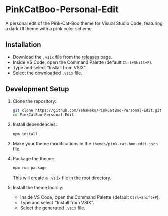 # PinkCatBoo-Personal-Edit

A personal edit of the Pink-Cat-Boo theme for Visual Studio Code, featuring a dark UI theme with a pink color scheme.

## Installation

- Download the `.vsix` file from the [releases](https://github.com/YehaNeko/PinkCatBoo-Personal-Edit/releases) page.
- Inside VS Code, open the Command Palette (default `Ctrl+Shift+P`).
- Type and select "Install from VSIX".
- Select the downloaded `.vsix` file.

## Development Setup

1. Clone the repository:

   ```bash
   git clone https://github.com/YehaNeko/PinkCatBoo-Personal-Edit.git
   cd PinkCatBoo-Personal-Edit
   ```

2. Install dependencies:

   ```bash
   npm install
   ```

3. Make your theme modifications in the `themes/pink-cat-boo-edit.json` file.

4. Package the theme:

   ```bash
   npm run package
   ```

   This will create a `.vsix` file in the root directory.

5. Install the theme locally:
   - Inside VS Code, open the Command Palette (default `Ctrl+Shift+P`).
   - Type and select "Install from VSIX".
   - Select the generated `.vsix` file.
